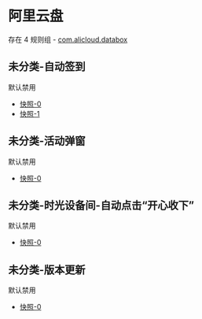 # 阿里云盘

存在 4 规则组 - [com.alicloud.databox](/src/apps/com.alicloud.databox.ts)

## 未分类-自动签到

默认禁用

- [快照-0](https://i.gkd.li/i/12929318)
- [快照-1](https://i.gkd.li/i/13038304)

## 未分类-活动弹窗

默认禁用

- [快照-0](https://i.gkd.li/i/13228610)

## 未分类-时光设备间-自动点击“开心收下”

默认禁用

- [快照-0](https://i.gkd.li/i/13596924)

## 未分类-版本更新

默认禁用

- [快照-0](https://i.gkd.li/i/13806865)
